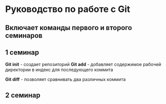 # Руководство по работе с Git
## Включает команды первого и второго семинаров

## 1 семинар
**Git init** - создает репозиторий
**Git add** - добавляет содержимое рабочей директории в индекс для последующего коммита

**Git diff** - позволяет сравнивать два различных коммита

## 2 семинар

